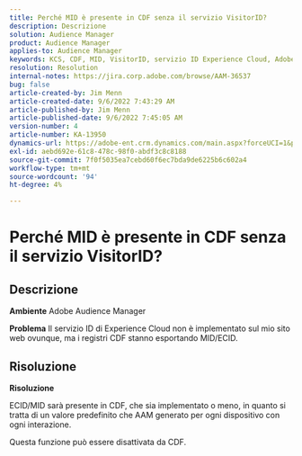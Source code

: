 ```yaml
---
title: Perché MID è presente in CDF senza il servizio VisitorID?
description: Descrizione
solution: Audience Manager
product: Audience Manager
applies-to: Audience Manager
keywords: KCS, CDF, MID, VisitorID, servizio ID Experience Cloud, Adobe Audience Manager, AAM
resolution: Resolution
internal-notes: https://jira.corp.adobe.com/browse/AAM-36537
bug: false
article-created-by: Jim Menn
article-created-date: 9/6/2022 7:43:29 AM
article-published-by: Jim Menn
article-published-date: 9/6/2022 7:45:05 AM
version-number: 4
article-number: KA-13950
dynamics-url: https://adobe-ent.crm.dynamics.com/main.aspx?forceUCI=1&pagetype=entityrecord&etn=knowledgearticle&id=efa85997-b72d-ed11-9db1-0022480866ad
exl-id: aebd692e-61c8-478c-98f0-abdf3c8c8188
source-git-commit: 7f0f5035ea7cebd60f6ec7bda9de6225b6c602a4
workflow-type: tm+mt
source-wordcount: '94'
ht-degree: 4%

---
```


# Perché MID è presente in CDF senza il servizio VisitorID?

## Descrizione


<b>Ambiente</b>
Adobe Audience Manager

<b>Problema</b>
Il servizio ID di Experience Cloud non è implementato sul mio sito web ovunque, ma i registri CDF stanno esportando MID/ECID.


## Risoluzione


<b>Risoluzione</b>

ECID/MID sarà presente in CDF, che sia implementato o meno, in quanto si tratta di un valore predefinito che AAM generato per ogni dispositivo con ogni interazione.

Questa funzione può essere disattivata da CDF.
